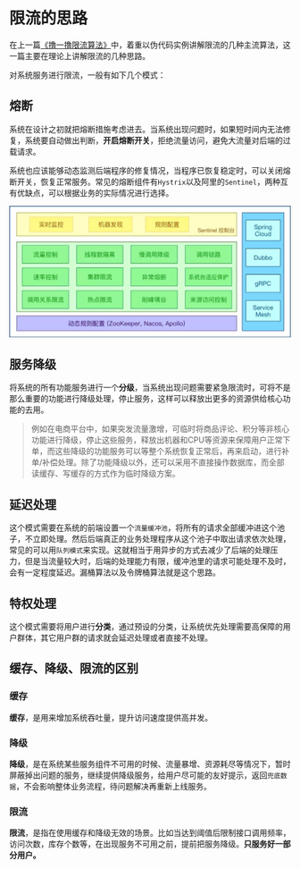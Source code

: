# 限流的思路

在上一篇[《撸一撸限流算法》](../Algorithm/撸一撸限流算法.md)中，着重以伪代码实例讲解限流的几种主流算法，这一篇主要在理论上讲解限流的几种思路。

对系统服务进行限流，一般有如下几个模式：

## 熔断

系统在设计之初就把熔断措施考虑进去。当系统出现问题时，如果短时间内无法修复，系统要自动做出判断，**开启熔断开关**，拒绝流量访问，避免大流量对后端的过载请求。

系统也应该能够动态监测后端程序的修复情况，当程序已恢复稳定时，可以关闭熔断开关，恢复正常服务。常见的熔断组件有`Hystrix`以及阿里的`Sentinel`，两种互有优缺点，可以根据业务的实际情况进行选择。

![sentinel](../assets/architecture/ratelimiter-1.jpg)

## 服务降级

将系统的所有功能服务进行一个**分级**，当系统出现问题需要紧急限流时，可将不是那么重要的功能进行降级处理，停止服务，这样可以释放出更多的资源供给核心功能的去用。

> 例如在电商平台中，如果突发流量激增，可临时将商品评论、积分等非核心功能进行降级，停止这些服务，释放出机器和CPU等资源来保障用户正常下单，而这些降级的功能服务可以等整个系统恢复正常后，再来启动，进行补单/补偿处理。除了功能降级以外，还可以采用不直接操作数据库，而全部读缓存、写缓存的方式作为临时降级方案。

## 延迟处理

这个模式需要在系统的前端设置一个`流量缓冲池`，将所有的请求全部缓冲进这个池子，不立即处理。然后后端真正的业务处理程序从这个池子中取出请求依次处理，常见的可以用`队列模式`来实现。这就相当于用异步的方式去减少了后端的处理压力，但是当流量较大时，后端的处理能力有限，缓冲池里的请求可能处理不及时，会有一定程度延迟。漏桶算法以及令牌桶算法就是这个思路。

## 特权处理

这个模式需要将用户进行**分类**，通过预设的分类，让系统优先处理需要高保障的用户群体，其它用户群的请求就会延迟处理或者直接不处理。

## 缓存、降级、限流的区别

### 缓存

**缓存**，是用来增加系统吞吐量，提升访问速度提供高并发。

### 降级

**降级**，是在系统某些服务组件不可用的时候、流量暴增、资源耗尽等情况下，暂时屏蔽掉出问题的服务，继续提供降级服务，给用户尽可能的友好提示，返回`兜底数据`，不会影响整体业务流程，待问题解决再重新上线服务。

### 限流

**限流**，是指在使用缓存和降级无效的场景。比如当达到阈值后限制接口调用频率，访问次数，库存个数等，在出现服务不可用之前，提前把服务降级。**只服务好一部分用户。**

